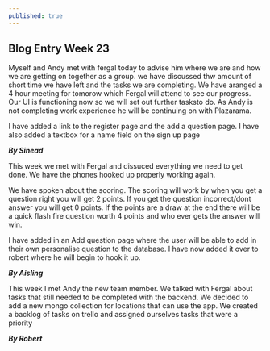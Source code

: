 ```yaml
---
published: true
---
```






## Blog Entry Week 23

Myself and Andy met with fergal today to advise him where we are and how we are getting on together as a group. we have discussed thw amount of short time we have left and the tasks we are completing. We have aranged a 4 hour meeting for tomorow which Fergal will attend to see our progress. Our UI is functioning now so we will set out further tasksto do. As Andy is not completing work experience he will be continuing on with Plazarama.

I have added a link to the register page and the add a question page. I have also added a textbox for a name field on the sign up page

_**By Sinead**_

This week we met with Fergal and dissuced everything we need to get done. We have the phones hooked up properly working again.

We have spoken about the scoring. The scoring will work by when you get a question right you will get 2 points. If you get the question incorrect/dont answer you will get 0 points. If the points are a draw at the end there will be a quick flash fire question worth 4 points and who ever gets the answer will win.

I have added in an Add question page where the user will be able to add in their own personalise question to the database. I have now added it over to robert where he will begin to hook it up.

_**By Aisling**_

This week I met Andy the new team member. We talked with Fergal about tasks that still needed to be completed with the backend. We decided to add a new mongo collection for locations that can use the app. We created a backlog of tasks on trello and assigned ourselves tasks that were a priority

_**By Robert**_

